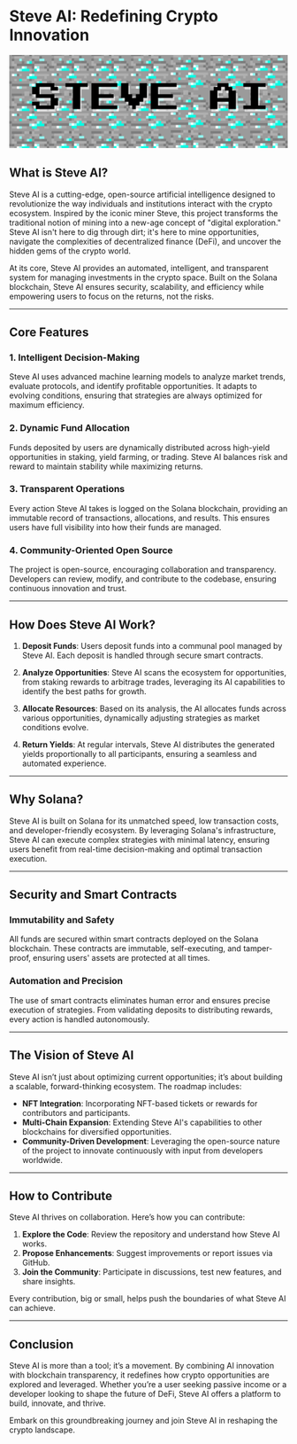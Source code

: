 # **Steve AI: Redefining Crypto Innovation**

![SteveAi](/logo1.png)

## **What is Steve AI?**

Steve AI is a cutting-edge, open-source artificial intelligence designed to revolutionize the way individuals and institutions interact with the crypto ecosystem. Inspired by the iconic miner Steve, this project transforms the traditional notion of mining into a new-age concept of "digital exploration." Steve AI isn't here to dig through dirt; it's here to mine opportunities, navigate the complexities of decentralized finance (DeFi), and uncover the hidden gems of the crypto world.

At its core, Steve AI provides an automated, intelligent, and transparent system for managing investments in the crypto space. Built on the Solana blockchain, Steve AI ensures security, scalability, and efficiency while empowering users to focus on the returns, not the risks.

---

## **Core Features**

### **1. Intelligent Decision-Making**
Steve AI uses advanced machine learning models to analyze market trends, evaluate protocols, and identify profitable opportunities. It adapts to evolving conditions, ensuring that strategies are always optimized for maximum efficiency.

### **2. Dynamic Fund Allocation**
Funds deposited by users are dynamically distributed across high-yield opportunities in staking, yield farming, or trading. Steve AI balances risk and reward to maintain stability while maximizing returns.

### **3. Transparent Operations**
Every action Steve AI takes is logged on the Solana blockchain, providing an immutable record of transactions, allocations, and results. This ensures users have full visibility into how their funds are managed.

### **4. Community-Oriented Open Source**
The project is open-source, encouraging collaboration and transparency. Developers can review, modify, and contribute to the codebase, ensuring continuous innovation and trust.

---

## **How Does Steve AI Work?**

1. **Deposit Funds**:
   Users deposit funds into a communal pool managed by Steve AI. Each deposit is handled through secure smart contracts.

2. **Analyze Opportunities**:
   Steve AI scans the ecosystem for opportunities, from staking rewards to arbitrage trades, leveraging its AI capabilities to identify the best paths for growth.

3. **Allocate Resources**:
   Based on its analysis, the AI allocates funds across various opportunities, dynamically adjusting strategies as market conditions evolve.

4. **Return Yields**:
   At regular intervals, Steve AI distributes the generated yields proportionally to all participants, ensuring a seamless and automated experience.

---

## **Why Solana?**

Steve AI is built on Solana for its unmatched speed, low transaction costs, and developer-friendly ecosystem. By leveraging Solana's infrastructure, Steve AI can execute complex strategies with minimal latency, ensuring users benefit from real-time decision-making and optimal transaction execution.

---

## **Security and Smart Contracts**

### **Immutability and Safety**
All funds are secured within smart contracts deployed on the Solana blockchain. These contracts are immutable, self-executing, and tamper-proof, ensuring users' assets are protected at all times.

### **Automation and Precision**
The use of smart contracts eliminates human error and ensures precise execution of strategies. From validating deposits to distributing rewards, every action is handled autonomously.

---

## **The Vision of Steve AI**

Steve AI isn’t just about optimizing current opportunities; it’s about building a scalable, forward-thinking ecosystem. The roadmap includes:

- **NFT Integration**: Incorporating NFT-based tickets or rewards for contributors and participants.
- **Multi-Chain Expansion**: Extending Steve AI's capabilities to other blockchains for diversified opportunities.
- **Community-Driven Development**: Leveraging the open-source nature of the project to innovate continuously with input from developers worldwide.

---

## **How to Contribute**

Steve AI thrives on collaboration. Here’s how you can contribute:

1. **Explore the Code**: Review the repository and understand how Steve AI works.
2. **Propose Enhancements**: Suggest improvements or report issues via GitHub.
3. **Join the Community**: Participate in discussions, test new features, and share insights.

Every contribution, big or small, helps push the boundaries of what Steve AI can achieve.

---

## **Conclusion**

Steve AI is more than a tool; it’s a movement. By combining AI innovation with blockchain transparency, it redefines how crypto opportunities are explored and leveraged. Whether you’re a user seeking passive income or a developer looking to shape the future of DeFi, Steve AI offers a platform to build, innovate, and thrive.

Embark on this groundbreaking journey and join Steve AI in reshaping the crypto landscape.
